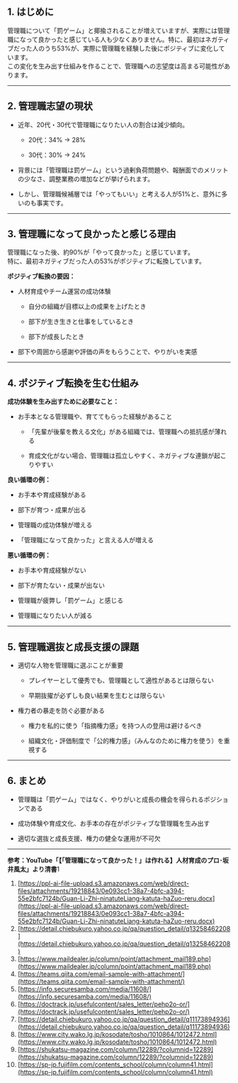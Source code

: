 ## 1. はじめに

管理職について「罰ゲーム」と揶揄されることが増えていますが、実際には管理職になって良かったと感じている人も少なくありません。特に、最初はネガティブだった人のうち53%が、実際に管理職を経験した後にポジティブに変化しています。  
この変化を生み出す仕組みを作ることで、管理職への志望度は高まる可能性があります。

---

## 2. 管理職志望の現状

- 近年、20代・30代で管理職になりたい人の割合は減少傾向。
    
    - 20代：34% → 28%
        
    - 30代：30% → 24%
        
- 背景には「管理職は罰ゲーム」という過剰負荷問題や、報酬面でのメリットの少なさ、調整業務の増加などが挙げられます。
    
- しかし、管理職候補層では「やってもいい」と考える人が51%と、意外に多いのも事実です。
    

---

## 3. 管理職になって良かったと感じる理由

管理職になった後、約90%が「やって良かった」と感じています。  
特に、最初ネガティブだった人の53%がポジティブに転換しています。

**ポジティブ転換の要因：**

- 人材育成やチーム運営の成功体験
    
    - 自分の組織が目標以上の成果を上げたとき
        
    - 部下が生き生きと仕事をしているとき
        
    - 部下が成長したとき
        
- 部下や周囲から感謝や評価の声をもらうことで、やりがいを実感
    

---

## 4. ポジティブ転換を生む仕組み

**成功体験を生み出すために必要なこと：**

- お手本となる管理職や、育ててもらった経験があること
    
    - 「先輩が後輩を教える文化」がある組織では、管理職への抵抗感が薄れる
        
    - 育成文化がない場合、管理職は孤立しやすく、ネガティブな連鎖が起こりやすい
        

**良い循環の例：**

- お手本や育成経験がある
    
- 部下が育つ・成果が出る
    
- 管理職の成功体験が増える
    
- 「管理職になって良かった」と言える人が増える
    

**悪い循環の例：**

- お手本や育成経験がない
    
- 部下が育たない・成果が出ない
    
- 管理職が疲弊し「罰ゲーム」と感じる
    
- 管理職になりたい人が減る
    

---

## 5. 管理職選抜と成長支援の課題

- 適切な人物を管理職に選ぶことが重要
    
    - プレイヤーとして優秀でも、管理職として適性があるとは限らない
        
    - 早期抜擢が必ずしも良い結果を生むとは限らない
        
- 権力者の暴走を防ぐ必要がある
    
    - 権力を私的に使う「指摘権力感」を持つ人の登用は避けるべき
        
    - 組織文化・評価制度で「公的権力感」（みんなのために権力を使う）を重視する
        

---

## 6. まとめ

- 管理職は「罰ゲーム」ではなく、やりがいと成長の機会を得られるポジションである
    
- 成功体験や育成文化、お手本の存在がポジティブな管理職を生み出す
    
- 適切な選抜と成長支援、権力の健全な運用が不可欠
    

---

**参考：YouTube「【「管理職になって良かった！」は作れる】人材育成のプロ･坂井風太」より清書**1

1. [https://ppl-ai-file-upload.s3.amazonaws.com/web/direct-files/attachments/19218843/0e093cc1-38a7-4bfc-a394-55e2bfc7124b/Guan-Li-Zhi-ninatuteLiang-katuta-haZuo-reru.docx](https://ppl-ai-file-upload.s3.amazonaws.com/web/direct-files/attachments/19218843/0e093cc1-38a7-4bfc-a394-55e2bfc7124b/Guan-Li-Zhi-ninatuteLiang-katuta-haZuo-reru.docx)
2. [https://detail.chiebukuro.yahoo.co.jp/qa/question_detail/q13258462208](https://detail.chiebukuro.yahoo.co.jp/qa/question_detail/q13258462208)
3. [https://www.maildealer.jp/column/point/attachment_mail189.php](https://www.maildealer.jp/column/point/attachment_mail189.php)
4. [https://teams.qiita.com/email-sample-with-attachment/](https://teams.qiita.com/email-sample-with-attachment/)
5. [https://info.securesamba.com/media/11608/](https://info.securesamba.com/media/11608/)
6. [https://doctrack.jp/usefulcontent/sales_letter/pehp2o-or/](https://doctrack.jp/usefulcontent/sales_letter/pehp2o-or/)
7. [https://detail.chiebukuro.yahoo.co.jp/qa/question_detail/q11173894936](https://detail.chiebukuro.yahoo.co.jp/qa/question_detail/q11173894936)
8. [https://www.city.wako.lg.jp/kosodate/tosho/1010864/1012472.html](https://www.city.wako.lg.jp/kosodate/tosho/1010864/1012472.html)
9. [https://shukatsu-magazine.com/column/12289/?columnid=12289](https://shukatsu-magazine.com/column/12289/?columnid=12289)
10. [https://sp-jp.fujifilm.com/contents_school/column/column41.html](https://sp-jp.fujifilm.com/contents_school/column/column41.html)